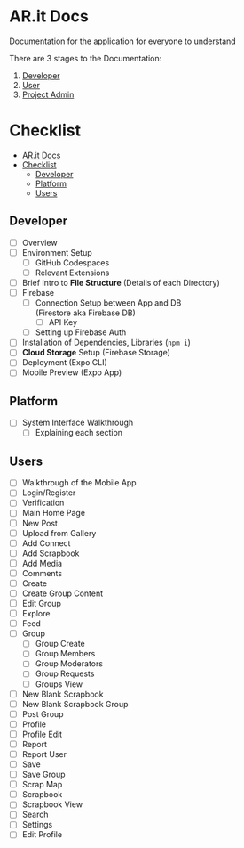 # AR.it Docs
Documentation for the application for everyone to understand

There are 3 stages to the Documentation:

1. [Developer](./developer/)
2. [User](./user/)
3. [Project Admin](./project-admin)

# Checklist

- [AR.it Docs](#arit-docs)
- [Checklist](#checklist)
  - [Developer](#developer)
  - [Platform](#platform)
  - [Users](#users)

## Developer
- [ ] Overview
- [ ] Environment Setup
  - [ ] GitHub Codespaces
  - [ ] Relevant Extensions
- [ ] Brief Intro to **File Structure** (Details of each Directory)
- [ ] Firebase
  - [ ] Connection Setup between App and DB<br>(Firestore aka Firebase DB)
    - [ ] API Key
  - [ ] Setting up Firebase Auth
- [ ] Installation of Dependencies, Libraries (`npm i`)
- [ ] **Cloud Storage** Setup (Firebase Storage)
- [ ] Deployment (Expo CLI)
- [ ] Mobile Preview (Expo App)

## Platform
- [ ] System Interface Walkthrough
  - [ ] Explaining each section
## Users
- [ ] Walkthrough of the Mobile App
- [ ] Login/Register
- [ ] Verification
- [ ] Main Home Page
- [ ] New Post
- [ ] Upload from Gallery
- [ ] Add Connect
- [ ] Add Scrapbook
- [ ] Add Media
- [ ] Comments
- [ ] Create
- [ ] Create Group Content
- [ ] Edit Group
- [ ] Explore
- [ ] Feed
- [ ] Group
  - [ ] Group Create
  - [ ] Group Members
  - [ ] Group Moderators
  - [ ] Group Requests
  - [ ] Groups View
- [ ] New Blank Scrapbook
- [ ] New Blank Scrapbook Group
- [ ] Post Group
- [ ] Profile
- [ ] Profile Edit
- [ ] Report
- [ ] Report User
- [ ] Save
- [ ] Save Group
- [ ] Scrap Map
- [ ] Scrapbook
- [ ] Scrapbook View
- [ ] Search
- [ ] Settings
- [ ] Edit Profile